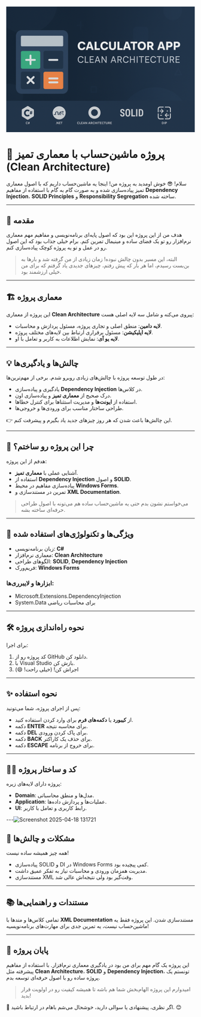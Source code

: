 <p align="center">
  <img src="https://github.com/mrr1368/CSharp-Advance-Project1-CleanArch_Calculator/raw/main/gitAssets/CleanArchCalculator.png" alt="Clean Architecture Calculator Project Banner" />
</p>



# 🚀 پروژه ماشین‌حساب با معماری تمیز (Clean Architecture)

سلام! 😎 خوش اومدید به پروژه من! اینجا یه ماشین‌حساب داریم که با اصول معماری تمیز پیاده‌سازی شده و به صورت گام به گام با استفاده از مفاهیم **Dependency Injection**، **SOLID Principles** و **Responsibility Segregation** ساخته شده.

---

## 🌟 مقدمه

هدف من از این پروژه این بود که اصول پایه‌ای برنامه‌نویسی و مفاهیم مهم معماری نرم‌افزار رو تو یک فضای ساده و مینیمال تمرین کنم. برام خیلی جذاب بود که این اصول رو در عمل و تو یه پروژه کوچک پیاده‌سازی کنم.

> البته، این مسیر بدون چالش نبوده! زمان زیادی از من گرفته شد و بارها به بن‌بست رسیدم، اما هر بار که پیش رفتم، چیزهای جدیدی یاد گرفتم که برای من خیلی ارزشمند بود.

---

## 🏗️ معماری پروژه

این پروژه از معماری **Clean Architecture** پیروی می‌کنه و شامل سه لایه اصلی هست:

- **لایه دامین**: منطق اصلی و تجاری پروژه، مسئول پردازش و محاسبات.
- **لایه اپلیکیشن**: مسئول برقراری ارتباط بین لایه‌های مختلف پروژه.
- **لایه یو آی**: نمایش اطلاعات به کاربر و تعامل با او.



---

## 💡 چالش‌ها و یادگیری‌ها

در طول توسعه پروژه با چالش‌های زیادی روبرو شدم. برخی از مهم‌ترین‌ها:

- یادگیری و پیاده‌سازی **Dependency Injection** در کلاس‌ها.
- درک صحیح از **معماری تمیز** و پیاده‌سازی اون.
- استفاده از **ایونت‌ها** و مدیریت استثناها برای کنترل خطاها.
- طراحی ساختار مناسب برای ورودی‌ها و خروجی‌ها.

👉 این چالش‌ها باعث شدن که هر روز چیزهای جدید یاد بگیرم و پیشرفت کنم.

---

## 🎯 چرا این پروژه رو ساختم؟

هدفم از این پروژه:

- آشنایی عملی با **معماری تمیز**.
- استفاده از **Dependency Injection** و اصول **SOLID**.
- پیاده‌سازی مفاهیم در محیط **Windows Forms**.
- تمرین در مستندسازی و **XML Documentation**.

> می‌خواستم نشون بدم حتی یه ماشین‌حساب ساده هم می‌تونه با اصول طراحی حرفه‌ای ساخته بشه.

---

## 🔧 ویژگی‌ها و تکنولوژی‌های استفاده شده

- زبان برنامه‌نویسی: **C#**
- معماری نرم‌افزار: **Clean Architecture**
- الگوهای طراحی: **SOLID**, **Dependency Injection**
- فریم‌ورک: **Windows Forms**

### ابزارها و لایبرری‌ها:
- Microsoft.Extensions.DependencyInjection
- System.Data برای محاسبات ریاضی

---

## 🛠️ نحوه راه‌اندازی پروژه

برای اجرا:
1. کد پروژه رو از GitHub دانلود کن.
2. با Visual Studio بازش کن.
3. اجراش کن! (خیلی راحت! 😄)

---

## ✨ نحوه استفاده

پس از اجرای پروژه، شما می‌تونید:

- از **کیبورد** یا **دکمه‌های فرم** برای وارد کردن استفاده کنید.
- دکمه **ENTER** برای محاسبه نتیجه.
- دکمه **DEL** برای پاک کردن ورودی.
- دکمه **BACK** برای حذف یک کاراکتر.
- دکمه **ESCAPE** برای خروج از برنامه.

---

## 🧑‍💻 کد و ساختار پروژه

پروژه دارای لایه‌های زیره:

- **Domain**: مدل‌ها و منطق محاسباتی.
- **Application**: عملیات‌ها و پردازش داده‌ها.
- **UI**: رابط کاربری و تعامل با کاربر.

---![Screenshot 2025-04-18 131721](https://github.com/user-attachments/assets/cd72443a-9393-4c80-9c89-21b011c43274)


## 🚨 مشکلات و چالش‌ها

همه چیز همیشه ساده نیست!

- پیاده‌سازی SOLID و DI در Windows Forms کمی پیچیده بود.
- مدیریت همزمان ورودی و محاسبات نیاز به تفکر عمیق داشت.
- مستندسازی XML وقت‌گیر بود ولی نتیجه‌اش عالی شد.

---

## 📚 مستندات و راهنمایی‌ها

تمامی کلاس‌ها و متدها با **XML Documentation** مستندسازی شدن. این پروژه فقط یه ماشین‌حساب نیست، یه تمرین جدی برای مهارت‌های برنامه‌نویسیه!

---

## 🚀 پایان پروژه

این پروژه یک گام مهم برای من بود در یادگیری معماری نرم‌افزار. با استفاده از مفاهیم پیشرفته مثل **Clean Architecture**، **SOLID** و **Dependency Injection**، تونستم یک پروژه ساده رو با اصول حرفه‌ای توسعه بدم.

> امیدوارم این پروژه الهام‌بخش شما هم باشه تا همیشه کیفیت رو در اولویت قرار بدید!

📩 اگر نظری، پیشنهادی یا سوالی دارید، خوشحال می‌شم باهام در ارتباط باشید. 😊

